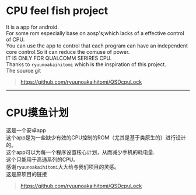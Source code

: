 # CPU feel fish project
It is a app for android.<br/>
For some rom especially base on aosp's;which lacks of a effective control of CPU.<br/>
You can use the app to control that each program can have an independent core control.So it can reduce the comuse of power.<br/>
IT IS ONLY FOR QUALCOMM SERIRES CPU.<br/>
Thanks to `ryuunoakaihitomi` which is the inspiration of this project.<br/>
The source git
>https://github.com/ryuunoakaihitomi/QSDcpuLock 
***
# CPU摸鱼计划
这是一个安卓app<br/>
这个app是为一些缺少有效的CPU控制的ROM（尤其是基于类原生的）进行设计的。<br/>
这个app可以为每一个程序设置核心计划，从而减少手机的耗电量.<br/>
这个只能用于高通系列的CPU。<br/>
感谢`ryuunoakaihitomi`大大给与我们项目的灵感。<br/>
这是原项目的链接<br/>
>https://github.com/ryuunoakaihitomi/QSDcpuLock 
